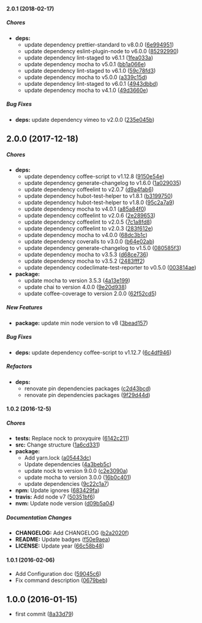#### 2.0.1 (2018-02-17)

##### Chores

* **deps:**
  *  update dependency prettier-standard to v8.0.0 ([6e994951](https://github.com/lgaticaq/hubot-vimeo/commit/6e9949519ee4b3adc90a2b3298a9a282feea7c53))
  *  update dependency eslint-plugin-node to v6.0.0 ([85292990](https://github.com/lgaticaq/hubot-vimeo/commit/85292990fe2e45aaf3501828af82bbac34d49f43))
  *  update dependency lint-staged to v6.1.1 ([1fea033a](https://github.com/lgaticaq/hubot-vimeo/commit/1fea033a20187505d0bc32e50c5ba955ea0dbee9))
  *  update dependency mocha to v5.0.1 ([bb1a066e](https://github.com/lgaticaq/hubot-vimeo/commit/bb1a066ef319851f3496b121859cf6e9bc1ea332))
  *  update dependency lint-staged to v6.1.0 ([59c78fd3](https://github.com/lgaticaq/hubot-vimeo/commit/59c78fd385f60c314487eaa0a932e40e4e79547c))
  *  update dependency mocha to v5.0.0 ([a339c15d](https://github.com/lgaticaq/hubot-vimeo/commit/a339c15d009fbe795e387ec6509f43c9bb29cbd3))
  *  update dependency lint-staged to v6.0.1 ([4943dbbd](https://github.com/lgaticaq/hubot-vimeo/commit/4943dbbd4d69a6fcb89f0bd4539286ae86fa5c53))
  *  update dependency mocha to v4.1.0 ([49d3660e](https://github.com/lgaticaq/hubot-vimeo/commit/49d3660e67ff7bd7d905ad2e8ad20474d87dfdb2))

##### Bug Fixes

* **deps:**  update dependency vimeo to v2.0.0 ([235e045b](https://github.com/lgaticaq/hubot-vimeo/commit/235e045b2272d77be65c44cc312a8315487636cd))

## 2.0.0 (2017-12-18)

##### Chores

* **deps:**
  *  update dependency coffee-script to v1.12.8 ([9150e54e](https://github.com/lgaticaq/hubot-vimeo/commit/9150e54e2563f2d9f9c0d33c95736b6bd8b62e41))
  *  update dependency generate-changelog to v1.6.0 ([1a029035](https://github.com/lgaticaq/hubot-vimeo/commit/1a02903576c97a271a4cae53d1481c334e70f118))
  *  update dependency coffeelint to v2.0.7 ([d9a4fab6](https://github.com/lgaticaq/hubot-vimeo/commit/d9a4fab6600b2513d0c3e6b5377b105e0b8b41ca))
  *  update dependency hubot-test-helper to v1.8.1 ([b3199750](https://github.com/lgaticaq/hubot-vimeo/commit/b3199750a72a9323068b33efe96e65af52a2f63d))
  *  update dependency hubot-test-helper to v1.8.0 ([95c2a7a9](https://github.com/lgaticaq/hubot-vimeo/commit/95c2a7a9da01c22871a445cb7247b9aebeacb316))
  *  update dependency mocha to v4.0.1 ([a85a84f0](https://github.com/lgaticaq/hubot-vimeo/commit/a85a84f0a126534d492b74d1524f2448e55570b5))
  *  update dependency coffeelint to v2.0.6 ([2e289653](https://github.com/lgaticaq/hubot-vimeo/commit/2e2896533bbc059b57605c08ae87338664e8cc1e))
  *  update dependency coffeelint to v2.0.5 ([7c1a8fd8](https://github.com/lgaticaq/hubot-vimeo/commit/7c1a8fd83b8f879801e266426533e92cb9511c48))
  *  update dependency coffeelint to v2.0.3 ([283f612e](https://github.com/lgaticaq/hubot-vimeo/commit/283f612ece069570598cd939ed94a40ff59243fa))
  *  update dependency mocha to v4.0.0 ([68dc3b1c](https://github.com/lgaticaq/hubot-vimeo/commit/68dc3b1c4989cdd3d3f14ea2342b2d3a58affb38))
  *  update dependency coveralls to v3.0.0 ([b64e02ab](https://github.com/lgaticaq/hubot-vimeo/commit/b64e02ab8c6d0de9c5b93d844cb44f41b1ea24a2))
  *  update dependency generate-changelog to v1.5.0 ([080585f3](https://github.com/lgaticaq/hubot-vimeo/commit/080585f3479e93681c9c545399efcafd38507643))
  *  update dependency mocha to v3.5.3 ([d68ce736](https://github.com/lgaticaq/hubot-vimeo/commit/d68ce736e9e7abfbf65eba3d539b476f4602a71c))
  *  update dependency mocha to v3.5.2 ([2483fff2](https://github.com/lgaticaq/hubot-vimeo/commit/2483fff2f53abeb74825b7122b847154c18da723))
  *  update dependency codeclimate-test-reporter to v0.5.0 ([003814ae](https://github.com/lgaticaq/hubot-vimeo/commit/003814aed67522ebd172f02316d7b310bb265836))
* **package:**
  *  update mocha to version 3.5.3 ([4a13e199](https://github.com/lgaticaq/hubot-vimeo/commit/4a13e19971e0c365e0506a5366e6b21aac09a44e))
  *  update chai to version 4.0.0 ([9e20d938](https://github.com/lgaticaq/hubot-vimeo/commit/9e20d9380f60976b1802346fbcbfee4d05b3790d))
  *  update coffee-coverage to version 2.0.0 ([62f52cd5](https://github.com/lgaticaq/hubot-vimeo/commit/62f52cd5dedab8b5261884ac51f0246681ddfe42))

##### New Features

* **package:**  update min node version to v8 ([3bead157](https://github.com/lgaticaq/hubot-vimeo/commit/3bead15713361a504a9893fb106a329e1f60c9ae))

##### Bug Fixes

* **deps:**  update dependency coffee-script to v1.12.7 ([6c4df946](https://github.com/lgaticaq/hubot-vimeo/commit/6c4df946479de609e1dc2759fefc8c8f95bacc7b))

##### Refactors

* **deps:**
  *  renovate pin dependencies packages ([c2d43bcd](https://github.com/lgaticaq/hubot-vimeo/commit/c2d43bcd7910d2300d2a18beefcc2f529c1932b0))
  *  renovate pin dependencies packages ([9f29d44d](https://github.com/lgaticaq/hubot-vimeo/commit/9f29d44dbf190612440c0fc182efe8fefb353f14))

#### 1.0.2 (2016-12-5)

##### Chores

* **tests:** Replace nock to proxyquire ([6142c211](https://github.com/lgaticaq/hubot-vimeo/commit/6142c2117357e7656fec7012489ee60dede67717))
* **src:** Change structure ([1a6cd331](https://github.com/lgaticaq/hubot-vimeo/commit/1a6cd331dc019f732faa173670541ace463558ee))
* **package:**
  * Add yarn.lock ([a05443dc](https://github.com/lgaticaq/hubot-vimeo/commit/a05443dc85b66ffd793341709689564e28141e6b))
  * Update dependencies ([4a3beb5c](https://github.com/lgaticaq/hubot-vimeo/commit/4a3beb5caed38cde5ebb488a90c082c70a7fcc87))
  * update nock to version 9.0.0 ([c2e3090a](https://github.com/lgaticaq/hubot-vimeo/commit/c2e3090aa3fe8657a6ca8fc7bdecae4c1b0071b3))
  * update mocha to version 3.0.0 ([16b0c401](https://github.com/lgaticaq/hubot-vimeo/commit/16b0c4015274159ec024e48afe7baedf523e548a))
  * update dependencies ([9c22c1a7](https://github.com/lgaticaq/hubot-vimeo/commit/9c22c1a7d27734b087de18d97c511d2d42f1d005))
* **npm:** Update ignores ([683429fa](https://github.com/lgaticaq/hubot-vimeo/commit/683429fa5bc4be7bec9d5fe90ef640bee94f1c36))
* **travis:** Add node v7 ([50351bf6](https://github.com/lgaticaq/hubot-vimeo/commit/50351bf672f9c04f5b810bcffd1cf231f1da1931))
* **nvm:** Update node version ([d09b5a04](https://github.com/lgaticaq/hubot-vimeo/commit/d09b5a044110cafbaa111852b01a3a956bd5b4d9))

##### Documentation Changes

* **CHANGELOG:** Add CHANGELOG ([b2a2020f](https://github.com/lgaticaq/hubot-vimeo/commit/b2a2020f80d2cd1666260337191e2cfe2e547375))
* **README:** Update badges ([f50e9aea](https://github.com/lgaticaq/hubot-vimeo/commit/f50e9aea33b654cecea488391e2fe1e7d9ce82cc))
* **LICENSE:** Update year ([66c58b48](https://github.com/lgaticaq/hubot-vimeo/commit/66c58b48843052591a075c8cbf0f5177bc2d16ee))

#### 1.0.1 (2016-02-06)

* Add Configuration doc ([59045c6](https://github.com/lgaticaq/hubot-vimeo/commit/59045c6))
* Fix command description ([0679beb](https://github.com/lgaticaq/hubot-vimeo/commit/0679beb))

## 1.0.0 (2016-01-15)

* first commit ([8a33d79](https://github.com/lgaticaq/hubot-vimeo/commit/8a33d79))
